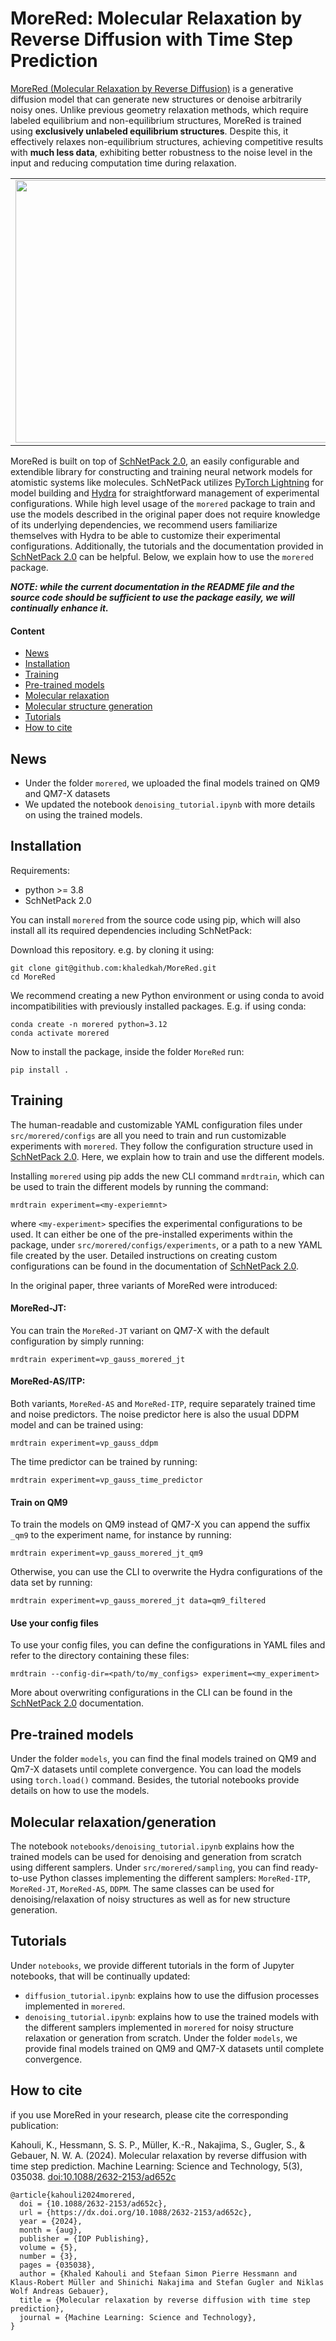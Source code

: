 # MoreRed: Molecular Relaxation by Reverse Diffusion with Time Step Prediction

[MoreRed (Molecular Relaxation by Reverse Diffusion)](https://iopscience.iop.org/article/10.1088/2632-2153/ad652c) is a generative diffusion model that can generate new structures or denoise arbitrarily noisy ones. Unlike previous geometry relaxation methods, which require labeled equilibrium and non-equilibrium structures, MoreRed is trained using **exclusively unlabeled equilibrium structures**. Despite this, it effectively relaxes non-equilibrium structures, achieving competitive results with **much less data**, exhibiting better robustness to the noise level in the input and reducing computation time during relaxation.

<table align="center", border=0>
  <tr>
    <td rowspan="2">
      <img src="https://github.com/khaledkah/MoreRed/assets/56682622/5f7a680e-7fd2-434e-b3a8-abc2aad6d39f" width="550" height="420">
    </td>
    <td>
      <img src="https://github.com/khaledkah/MoreRed/assets/56682622/a02032ba-a3a2-4b20-9658-faada1cbdd73" width="300" height="200">
    </td>
  </tr>
  <tr>
    <td>
      <img src="https://github.com/khaledkah/MoreRed/assets/56682622/dc18a881-8abc-48c8-a704-e10dc528998c" width="300" height="200">
    </td>
  </tr>
</table>

MoreRed is built on top of [SchNetPack 2.0](https://github.com/atomistic-machine-learning/schnetpack/tree/master), an easily configurable and extendible library for constructing and training neural network models for atomistic systems like molecules. SchNetPack utilizes [PyTorch Lightning](https://www.pytorchlightning.ai/) for model building and [Hydra](https://hydra.cc/) for straightforward management of experimental configurations. While high level usage of the `morered` package to train and use the models described in the original paper does not require knowledge of its underlying dependencies, we recommend users familiarize themselves with Hydra to be able to customize their experimental configurations. Additionally, the tutorials and the documentation provided in [SchNetPack 2.0](https://github.com/atomistic-machine-learning/schnetpack/tree/master) can be helpful. Below, we explain how to use the `morered` package.

**_NOTE: while the current documentation in the README file and the source code should be sufficient to use the package easily, we will continually enhance it._**

#### Content

+ [News](/README.md##News)
+ [Installation](/README.md##Installation)
+ [Training](/README.md##Training)
+ [Pre-trained models](/README.md##Pre-trained-models)
+ [Molecular relaxation](/README.md##Molecular-relaxation)
+ [Molecular structure generation](/README.md##Molecular-structure-generation)
+ [Tutorials](/README.md##Tutorials)
+ [How to cite](/README.md##How-to-cite)

## News
- Under the folder `morered`, we uploaded the final models trained on QM9 and QM7-X datasets
- We updated the notebook `denoising_tutorial.ipynb` with more details on using the trained models.

## Installation
Requirements:
- python >= 3.8
- SchNetPack 2.0

You can install `morered` from the source code using pip, which will also install all its required dependencies including SchNetPack:

Download this repository. e.g. by cloning it using:
```
git clone git@github.com:khaledkah/MoreRed.git
cd MoreRed
```
We recommend creating a new Python environment or using conda to avoid incompatibilities with previously installed packages. E.g. if using conda:
```
conda create -n morered python=3.12
conda activate morered
```
Now to install the package, inside the folder `MoreRed` run:
```
pip install .
```

## Training
The human-readable and customizable YAML configuration files under `src/morered/configs` are all you need to train and run customizable experiments with `morered`. They follow the configuration structure used in [SchNetPack 2.0](https://github.com/atomistic-machine-learning/schnetpack/tree/master). Here, we explain how to train and use the different models.

Installing `morered` using pip adds the new CLI command `mrdtrain`, which can be used to train the different models by running the command:
```
mrdtrain experiment=<my-experiemnt>
```
where `<my-experiment>` specifies the experimental configurations to be used. It can either be one of the pre-installed experiments within the package, under `src/morered/configs/experiments`, or a path to a new YAML file created by the user. Detailed instructions on creating custom configurations can be found in the documentation of [SchNetPack 2.0](https://github.com/atomistic-machine-learning/schnetpack/tree/master).

In the original paper, three variants of MoreRed were introduced:

#### MoreRed-JT:
You can train the `MoreRed-JT` variant on QM7-X with the default configuration by simply running:
```
mrdtrain experiment=vp_gauss_morered_jt
```

#### MoreRed-AS/ITP:
Both variants, `MoreRed-AS` and `MoreRed-ITP`, require separately trained time and noise predictors. The noise predictor here is also the usual DDPM model and can be trained using:
```
mrdtrain experiment=vp_gauss_ddpm
```
The time predictor can be trained by running:
```
mrdtrain experiment=vp_gauss_time_predictor
```

#### Train on QM9
To train the models on QM9 instead of QM7-X you can append the suffix `_qm9` to the experiment name, for instance by running:
```
mrdtrain experiment=vp_gauss_morered_jt_qm9
```
Otherwise, you can use the CLI to overwrite the Hydra configurations of the data set by running:
```
mrdtrain experiment=vp_gauss_morered_jt data=qm9_filtered
```

#### Use your config files
To use your config files, you can define the configurations in YAML files and refer to the directory containing these files:

```
mrdtrain --config-dir=<path/to/my_configs> experiment=<my_experiment>

```
More about overwriting configurations in the CLI can be found in the [SchNetPack 2.0](https://github.com/atomistic-machine-learning/schnetpack/tree/master) documentation. 

## Pre-trained models
Under the folder `models`, you can find the final models trained on QM9 and Qm7-X datasets until complete convergence. You can load the models using `torch.load()` command. Besides, the tutorial notebooks provide details on how to use the models.

## Molecular relaxation/generation
The notebook `notebooks/denoising_tutorial.ipynb` explains how the trained models can be used for denoising and generation from scratch using different samplers.
Under `src/morered/sampling`, you can find ready-to-use Python classes implementing the different samplers: `MoreRed-ITP`, `MoreRed-JT`, `MoreRed-AS`, `DDPM`. The same classes can be used for denoising/relaxation of noisy structures as well as for new structure generation.

## Tutorials
Under `notebooks`, we provide different tutorials in the form of Jupyter notebooks, that will be continually updated:
  - `diffusion_tutorial.ipynb`: explains how to use the diffusion processes implemented in `morered`.
  - `denoising_tutorial.ipynb`: explains how to use the trained models with the different samplers implemented in `morered` for noisy structure relaxation or generation from scratch. Under the folder `models`, we provide final models trained on QM9 and QM7-X datasets until complete convergence.

## How to cite
if you use MoreRed in your research, please cite the corresponding publication:

Kahouli, K., Hessmann, S. S. P., Müller, K.-R., Nakajima, S., Gugler, S., & Gebauer, N. W. A. (2024). Molecular relaxation by reverse diffusion with time step prediction. Machine Learning: Science and Technology, 5(3), 035038. [doi:10.1088/2632-2153/ad652c](https://doi.org/10.1088/2632-2153/ad652c)

    @article{kahouli2024morered,
      doi = {10.1088/2632-2153/ad652c},
      url = {https://dx.doi.org/10.1088/2632-2153/ad652c},
      year = {2024},
      month = {aug},
      publisher = {IOP Publishing},
      volume = {5},
      number = {3},
      pages = {035038},
      author = {Khaled Kahouli and Stefaan Simon Pierre Hessmann and Klaus-Robert Müller and Shinichi Nakajima and Stefan Gugler and Niklas Wolf Andreas Gebauer},
      title = {Molecular relaxation by reverse diffusion with time step prediction},
      journal = {Machine Learning: Science and Technology},
    }
